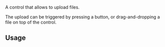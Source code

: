 A control that allows to upload files.

The upload can be triggered by pressing a button, or drag-and-dropping a file on top of the control.

## Usage
